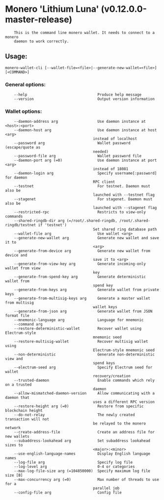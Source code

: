 # Monero 'Lithium Luna' (v0.12.0.0-master-release)

        This is the command line monero wallet. It needs to connect to a monero
        daemon to work correctly.

## Usage:

    monero-wallet-cli [--wallet-file=<file>|--generate-new-wallet=<file>] [<COMMAND>]

### General options:

        --help                                Produce help message
        --version                             Output version information

### Wallet options:

        --daemon-address arg                  Use daemon instance at <host>:<port>
        --daemon-host arg                     Use daemon instance at host <arg>
                                            instead of localhost
        --password arg                        Wallet password (escape/quote as
                                            needed)
        --password-file arg                   Wallet password file
        --daemon-port arg (=0)                Use daemon instance at port <arg>
                                            instead of 18081
        --daemon-login arg                    Specify username[:password] for daemon
                                            RPC client
        --testnet                             For testnet. Daemon must also be
                                            launched with --testnet flag
        --stagenet                            For stagenet. Daemon must also be
                                            launched with --stagenet flag
        --restricted-rpc                      Restricts to view-only commands
        --shared-ringdb-dir arg (=/root/.shared-ringdb, /root/.shared-ringdb/testnet if 'testnet')
                                            Set shared ring database path
        --wallet-file arg                     Use wallet <arg>
        --generate-new-wallet arg             Generate new wallet and save it to
                                            <arg>
        --generate-from-device arg            Generate new wallet from device and
                                            save it to <arg>
        --generate-from-view-key arg          Generate incoming-only wallet from view
                                            key
        --generate-from-spend-key arg         Generate deterministic wallet from
                                            spend key
        --generate-from-keys arg              Generate wallet from private keys
        --generate-from-multisig-keys arg     Generate a master wallet from multisig
                                            wallet keys
        --generate-from-json arg              Generate wallet from JSON format file
        --mnemonic-language arg               Language for mnemonic
        --command arg
        --restore-deterministic-wallet        Recover wallet using Electrum-style
                                            mnemonic seed
        --restore-multisig-wallet             Recover multisig wallet using
                                            Electrum-style mnemonic seed
        --non-deterministic                   Generate non-deterministic view and
                                            spend keys
        --electrum-seed arg                   Specify Electrum seed for wallet
                                            recovery/creation
        --trusted-daemon                      Enable commands which rely on a trusted
                                            daemon
        --allow-mismatched-daemon-version     Allow communicating with a daemon that
                                            uses a different RPC version
        --restore-height arg (=0)             Restore from specific blockchain height
        --do-not-relay                        The newly created transaction will not
                                            be relayed to the monero network
        --create-address-file                 Create an address file for new wallets
        --subaddress-lookahead arg            Set subaddress lookahead sizes to
                                            <major>:<minor>
        --use-english-language-names          Display English language names
        --log-file arg                        Specify log file
        --log-level arg                       0-4 or categories
        --max-log-file-size arg (=104850000)  Specify maximum log file size [B]
        --max-concurrency arg (=0)            Max number of threads to use for a
                                            parallel job
        --config-file arg                     Config file
